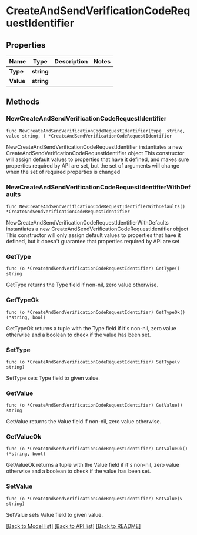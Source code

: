 # CreateAndSendVerificationCodeRequestIdentifier

## Properties

Name | Type | Description | Notes
------------ | ------------- | ------------- | -------------
**Type** | **string** |  | 
**Value** | **string** |  | 

## Methods

### NewCreateAndSendVerificationCodeRequestIdentifier

`func NewCreateAndSendVerificationCodeRequestIdentifier(type_ string, value string, ) *CreateAndSendVerificationCodeRequestIdentifier`

NewCreateAndSendVerificationCodeRequestIdentifier instantiates a new CreateAndSendVerificationCodeRequestIdentifier object
This constructor will assign default values to properties that have it defined,
and makes sure properties required by API are set, but the set of arguments
will change when the set of required properties is changed

### NewCreateAndSendVerificationCodeRequestIdentifierWithDefaults

`func NewCreateAndSendVerificationCodeRequestIdentifierWithDefaults() *CreateAndSendVerificationCodeRequestIdentifier`

NewCreateAndSendVerificationCodeRequestIdentifierWithDefaults instantiates a new CreateAndSendVerificationCodeRequestIdentifier object
This constructor will only assign default values to properties that have it defined,
but it doesn't guarantee that properties required by API are set

### GetType

`func (o *CreateAndSendVerificationCodeRequestIdentifier) GetType() string`

GetType returns the Type field if non-nil, zero value otherwise.

### GetTypeOk

`func (o *CreateAndSendVerificationCodeRequestIdentifier) GetTypeOk() (*string, bool)`

GetTypeOk returns a tuple with the Type field if it's non-nil, zero value otherwise
and a boolean to check if the value has been set.

### SetType

`func (o *CreateAndSendVerificationCodeRequestIdentifier) SetType(v string)`

SetType sets Type field to given value.


### GetValue

`func (o *CreateAndSendVerificationCodeRequestIdentifier) GetValue() string`

GetValue returns the Value field if non-nil, zero value otherwise.

### GetValueOk

`func (o *CreateAndSendVerificationCodeRequestIdentifier) GetValueOk() (*string, bool)`

GetValueOk returns a tuple with the Value field if it's non-nil, zero value otherwise
and a boolean to check if the value has been set.

### SetValue

`func (o *CreateAndSendVerificationCodeRequestIdentifier) SetValue(v string)`

SetValue sets Value field to given value.



[[Back to Model list]](../README.md#documentation-for-models) [[Back to API list]](../README.md#documentation-for-api-endpoints) [[Back to README]](../README.md)



